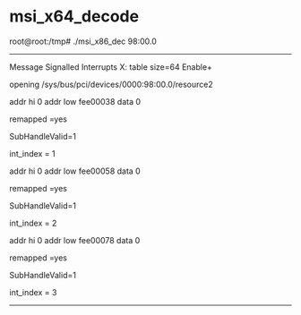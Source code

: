 # msi_x64_decode

root@root:/tmp# ./msi_x86_dec 98:00.0

*******************************************

Message Signalled Interrupts X:  table size=64 Enable+

opening /sys/bus/pci/devices/0000:98:00.0/resource2

 

addr hi 0 addr low fee00038 data 0

remapped =yes

SubHandleValid=1

int_index = 1

 

addr hi 0 addr low fee00058 data 0

remapped =yes

SubHandleValid=1

int_index = 2

 

addr hi 0 addr low fee00078 data 0

remapped =yes

SubHandleValid=1

int_index = 3

*******************************************
